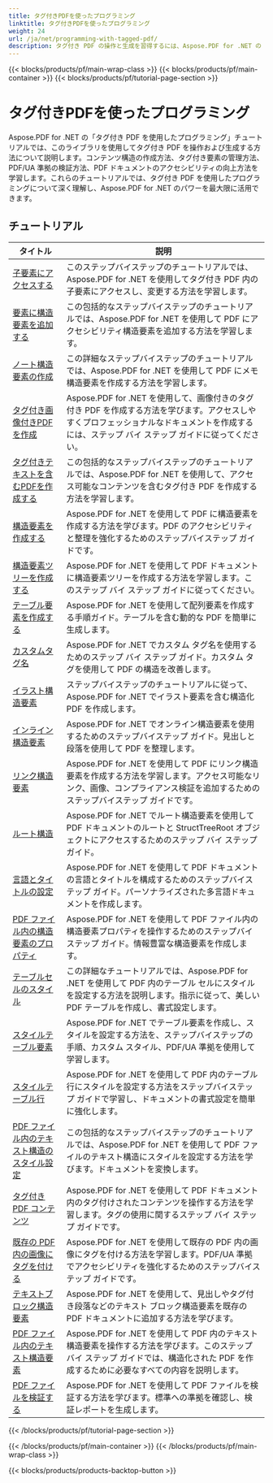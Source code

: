 ```yaml
---
title: タグ付きPDFを使ったプログラミング
linktitle: タグ付きPDFを使ったプログラミング
weight: 24
url: /ja/net/programming-with-tagged-pdf/
description: タグ付き PDF の操作と生成を習得するには、Aspose.PDF for .NET の「タグ付き PDF を使用したプログラミング」チュートリアルを参照してください。
---
```


{{< blocks/products/pf/main-wrap-class >}}
{{< blocks/products/pf/main-container >}}
{{< blocks/products/pf/tutorial-page-section >}}

# タグ付きPDFを使ったプログラミング


Aspose.PDF for .NET の「タグ付き PDF を使用したプログラミング」チュートリアルでは、このライブラリを使用してタグ付き PDF を操作および生成する方法について説明します。コンテンツ構造の作成方法、タグ付き要素の管理方法、PDF/UA 準拠の検証方法、PDF ドキュメントのアクセシビリティの向上方法を学習します。これらのチュートリアルでは、タグ付き PDF を使用したプログラミングについて深く理解し、Aspose.PDF for .NET のパワーを最大限に活用できます。

## チュートリアル
| タイトル | 説明 |
| --- | --- | 
| [子要素にアクセスする](./access-children-elements/) | このステップバイステップのチュートリアルでは、Aspose.PDF for .NET を使用してタグ付き PDF 内の子要素にアクセスし、変更する方法を学習します。 |  
| [要素に構造要素を追加する](./add-structure-element-into-element/) | この包括的なステップバイステップのチュートリアルでは、Aspose.PDF for .NET を使用して PDF にアクセシビリティ構造要素を追加する方法を学習します。 |  
| [ノート構造要素の作成](./create-note-structure-element/) | この詳細なステップバイステップのチュートリアルでは、Aspose.PDF for .NET を使用して PDF にメモ構造要素を作成する方法を学習します。 |  
| [タグ付き画像付きPDFを作成](./create-pdf-with-tagged-image/) | Aspose.PDF for .NET を使用して、画像付きのタグ付き PDF を作成する方法を学びます。アクセスしやすくプロフェッショナルなドキュメントを作成するには、ステップ バイ ステップ ガイドに従ってください。 |  
| [タグ付きテキストを含むPDFを作成する](./create-pdf-with-tagged-text/) | この包括的なステップバイステップのチュートリアルでは、Aspose.PDF for .NET を使用して、アクセス可能なコンテンツを含むタグ付き PDF を作成する方法を学習します。 |  
| [構造要素を作成する](./create-structure-elements/) | Aspose.PDF for .NET を使用して PDF に構造要素を作成する方法を学びます。PDF のアクセシビリティと整理を強化するためのステップバイステップ ガイドです。 |  
| [構造要素ツリーを作成する](./create-structure-elements-tree/) | Aspose.PDF for .NET を使用して PDF ドキュメントに構造要素ツリーを作成する方法を学習します。このステップ バイ ステップ ガイドに従ってください。 |  
| [テーブル要素を作成する](./create-table-element/) | Aspose.PDF for .NET を使用して配列要素を作成する手順ガイド。テーブルを含む動的な PDF を簡単に生成します。 |  
| [カスタムタグ名](./custom-tag-name/) | Aspose.PDF for .NET でカスタム タグ名を使用するためのステップ バイ ステップ ガイド。カスタム タグを使用して PDF の構造を改善します。 |  
| [イラスト構造要素](./illustration-structure-elements/) | ステップバイステップのチュートリアルに従って、Aspose.PDF for .NET でイラスト要素を含む構造化 PDF を作成します。 |  
| [インライン構造要素](./inline-structure-elements/) | Aspose.PDF for .NET でオンライン構造要素を使用するためのステップバイステップ ガイド。見出しと段落を使用して PDF を整理します。 |  
| [リンク構造要素](./link-structure-elements/) | Aspose.PDF for .NET を使用して PDF にリンク構造要素を作成する方法を学習します。アクセス可能なリンク、画像、コンプライアンス検証を追加するためのステップバイステップ ガイドです。 |  
| [ルート構造](./root-structure/) | Aspose.PDF for .NET でルート構造要素を使用して PDF ドキュメントのルートと StructTreeRoot オブジェクトにアクセスするためのステップ バイ ステップ ガイド。 |  
| [言語とタイトルの設定](./setup-language-and-title/) | Aspose.PDF for .NET を使用して PDF ドキュメントの言語とタイトルを構成するためのステップバイステップ ガイド。パーソナライズされた多言語ドキュメントを作成します。 |  
| [PDF ファイル内の構造要素のプロパティ](./structure-elements-properties/) | Aspose.PDF for .NET を使用して PDF ファイル内の構造要素プロパティを操作するためのステップバイステップ ガイド。情報豊富な構造要素を作成します。 |  
| [テーブルセルのスタイル](./style-table-cell/) | この詳細なチュートリアルでは、Aspose.PDF for .NET を使用して PDF 内のテーブル セルにスタイルを設定する方法を説明します。指示に従って、美しい PDF テーブルを作成し、書式設定します。 |  
| [スタイルテーブル要素](./style-table-element/) | Aspose.PDF for .NET でテーブル要素を作成し、スタイルを設定する方法を、ステップバイステップの手順、カスタム スタイル、PDF/UA 準拠を使用して学習します。 |  
| [スタイルテーブル行](./style-table-row/) | Aspose.PDF for .NET を使用して PDF 内のテーブル行にスタイルを設定する方法をステップバイステップ ガイドで学習し、ドキュメントの書式設定を簡単に強化します。 |  
| [PDF ファイル内のテキスト構造のスタイル設定](./style-text-structure/) | この包括的なステップバイステップのチュートリアルでは、Aspose.PDF for .NET を使用して PDF ファイルのテキスト構造にスタイルを設定する方法を学びます。ドキュメントを変換します。 |  
| [タグ付き PDF コンテンツ](./tagged-pdf-content/) | Aspose.PDF for .NET を使用して PDF ドキュメント内のタグ付けされたコンテンツを操作する方法を学習します。タグの使用に関するステップ バイ ステップ ガイドです。 |  
| [既存の PDF 内の画像にタグを付ける](./tag-image-in-existing-pdf/) | Aspose.PDF for .NET を使用して既存の PDF 内の画像にタグを付ける方法を学習します。PDF/UA 準拠でアクセシビリティを強化するためのステップバイステップ ガイドです。 |  
| [テキストブロック構造要素](./text-block-structure-elements/) | Aspose.PDF for .NET を使用して、見出しやタグ付き段落などのテキスト ブロック構造要素を既存の PDF ドキュメントに追加する方法を学びます。 |  
| [PDF ファイル内のテキスト構造要素](./text-structure-elements/) | Aspose.PDF for .NET を使用して PDF 内のテキスト構造要素を操作する方法を学びます。このステップ バイ ステップ ガイドでは、構造化された PDF を作成するために必要なすべての内容を説明します。 |  
| [PDF ファイルを検証する](./validate-pdf/) | Aspose.PDF for .NET を使用して PDF ファイルを検証する方法を学びます。標準への準拠を確認し、検証レポートを生成します。 |  
{{< /blocks/products/pf/tutorial-page-section >}}

{{< /blocks/products/pf/main-container >}}
{{< /blocks/products/pf/main-wrap-class >}}

{{< blocks/products/products-backtop-button >}}
